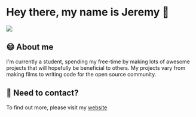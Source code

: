 # Hey there, my name is Jeremy 👋

![](https://github.com/jeremygautama/jeremygautama/blob/master/thisisjeremypage.jpg?raw=true)

## 😄 About me
I'm currently a student, spending my free-time by making lots of awesome projects that will hopefully be beneficial to others. My projects vary from making films to writing code for the open source community. 

## 🥨 Need to contact?
To find out more, please visit my [website]( https://jeremygautama.github.io)
